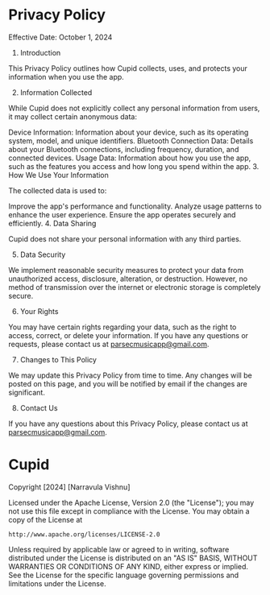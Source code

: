 

# Privacy Policy

Effective Date: October 1, 2024

1. Introduction

This Privacy Policy outlines how Cupid collects, uses, and protects your information when you use the app.

2. Information Collected

While Cupid does not explicitly collect any personal information from users, it may collect certain anonymous data:

Device Information: Information about your device, such as its operating system, model, and unique identifiers.
Bluetooth Connection Data: Details about your Bluetooth connections, including frequency, duration, and connected devices.
Usage Data: Information about how you use the app, such as the features you access and how long you spend within the app.
3. How We Use Your Information

The collected data is used to:

Improve the app's performance and functionality.
Analyze usage patterns to enhance the user experience.
Ensure the app operates securely and efficiently.
4. Data Sharing

Cupid does not share your personal information with any third parties.

5. Data Security

We implement reasonable security measures to protect your data from unauthorized access, disclosure, alteration, or destruction. However, no method of transmission over the internet or electronic storage is completely secure.   

6. Your Rights

You may have certain rights regarding your data, such as the right to access, correct, or delete your information. If you have any questions or requests, please contact us at parsecmusicapp@gmail.com.

7. Changes to This Policy

We may update this Privacy Policy from time to time. Any changes will be posted on this page, and you will be notified by email if the changes are significant.   

8. Contact Us

If you have any questions about this Privacy Policy, please contact us at parsecmusicapp@gmail.com.












# Cupid
Copyright [2024] [Narravula Vishnu]

Licensed under the Apache License, Version 2.0 (the "License");
you may not use this file except in compliance with the License.
You may obtain a copy of the License at

    http://www.apache.org/licenses/LICENSE-2.0

Unless required by applicable law or agreed to in writing, software
distributed under the License is distributed on an "AS IS" BASIS,
WITHOUT WARRANTIES OR CONDITIONS OF ANY KIND, either express or implied.
See the License for the specific language governing permissions and
limitations under the License.
